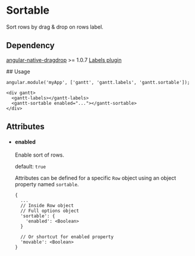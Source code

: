 # Sortable

Sort rows by drag & drop on rows label.

## Dependency

[angular-native-dragdrop](https://github.com/ganarajpr/angular-dragdrop) >= 1.0.7
[Labels plugin](labels.md)

## Usage

    angular.module('myApp', ['gantt', 'gantt.labels', 'gantt.sortable']);

<!-- -->

    <div gantt>
      <gantt-labels></gantt-labels>
      <gantt-sortable enabled="..."></gantt-sortable>
    </div>

## Attributes

- #### enabled

    Enable sort of rows.
  
    default: `true`
  
  Attributes can be defined for a specific `Row` object using an object property named `sortable`.

      {
        ...
        // Inside Row object
        // Full options object
        'sortable': {
          'enabled': <Boolean>
        }

        // Or shortcut for enabled property
        'movable': <Boolean>
      }
